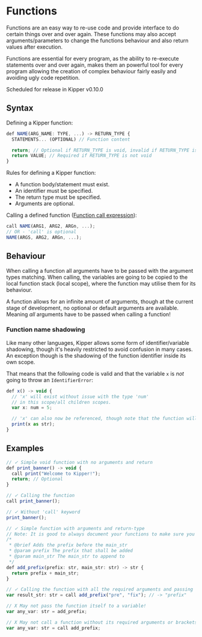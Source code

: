 # Functions

Functions are an easy way to re-use code and provide interface to do certain things over and over again. These functions
may also accept arguments/parameters to change the functions behaviour and also return values after execution.

Functions are essential for every program, as the ability to re-execute statements over and over again, makes them an
powerful tool for every program allowing the creation of complex behaviour fairly easily and avoiding ugly code
repetition.

<p class="red-highlight-text">
  Scheduled for release in Kipper v0.10.0
</p>

## Syntax

Defining a Kipper function:

```ts
def NAME(ARG_NAME: TYPE, ...) -> RETURN_TYPE {
  STATEMENTS... (OPTIONAL) // Function content

  return; // Optional if RETURN_TYPE is void, invalid if RETURN_TYPE is not void
  return VALUE; // Required if RETURN_TYPE is not void
}
```

Rules for defining a Kipper function:

- A function body/statement must exist.
- An identifier must be specified.
- The return type must be specified.
- Arguments are optional.

Calling a defined function ([Function call expression](./expressions.html)):

```ts
call NAME(ARG1, ARG2, ARGn, ...);
// OR - 'call' is optional
NAME(ARGS, ARG2, ARGn, ...);
```

## Behaviour

When calling a function all arguments have to be passed with the argument types matching. When calling, the variables are going to be copied to the local function stack (local scope), where the function may utilise them for its behaviour.

<p class="red-highlight-text">
  A function allows for an infinite amount of arguments, though at the current stage of development, no optional or
  default arguments are available. Meaning <em>all</em> arguments have to be passed when calling a function!
</p>

### Function name shadowing

Like many other languages, Kipper allows some form of identifier/variable shadowing, though it's heavily restricted to
avoid confusion in many cases. An exception though is the shadowing of the function identifier inside its own scope.

That means that the following code is valid and that the variable `x` is *not* going to throw an `IdentifierError`:

```ts
def x() -> void {
  // 'x' will exist without issue with the type 'num'
  // in this scope/all children scopes.
  var x: num = 5;

  // 'x' can also now be referenced, though note that the function will keep being shadowed
  print(x as str);
}
```

## Examples

```ts
// ✓ Simple void function with no arguments and return
def print_banner() -> void {
  call print("Welcome to Kipper!");
  return; // Optional
}

// ✓ Calling the function
call print_banner();

// ✓ Without 'call' keyword
print_banner();

// ✓ Simple function with arguments and return-type
// Note: It is good to always document your functions to make sure you understand their behaviour even later on!
/*
 * @brief Adds the prefix before the main_str
 * @param prefix The prefix that shall be added
 * @param main_str The main_str to append to
 */
def add_prefix(prefix: str, main_str: str) -> str {
  return prefix + main_str;
}

// ✓ Calling the function with all the required arguments and passing the result to a variable
var result_str: str = call add_prefix("pre", "fix"); // -> "prefix"

// X May not pass the function itself to a variable!
var any_var: str = add_prefix;

// X May not call a function without its required arguments or brackets!
var any_var: str = call add_prefix;
```
